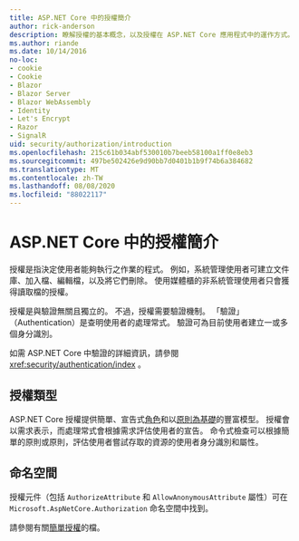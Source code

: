 ```yaml
---
title: ASP.NET Core 中的授權簡介
author: rick-anderson
description: 瞭解授權的基本概念，以及授權在 ASP.NET Core 應用程式中的運作方式。
ms.author: riande
ms.date: 10/14/2016
no-loc:
- cookie
- Cookie
- Blazor
- Blazor Server
- Blazor WebAssembly
- Identity
- Let's Encrypt
- Razor
- SignalR
uid: security/authorization/introduction
ms.openlocfilehash: 215c61b034abf530010b7beeb58100a1ff0e8eb3
ms.sourcegitcommit: 497be502426e9d90bb7d0401b1b9f74b6a384682
ms.translationtype: MT
ms.contentlocale: zh-TW
ms.lasthandoff: 08/08/2020
ms.locfileid: "88022117"
---
```

# <a name="introduction-to-authorization-in-aspnet-core"></a>ASP.NET Core 中的授權簡介

<a name="security-authorization-introduction"></a>

授權是指決定使用者能夠執行之作業的程式。 例如，系統管理使用者可建立文件庫、加入檔、編輯檔，以及將它們刪除。 使用媒體櫃的非系統管理使用者只會獲得讀取檔的授權。

授權是與驗證無關且獨立的。 不過，授權需要驗證機制。 「驗證」（Authentication）是查明使用者的處理常式。 驗證可為目前使用者建立一或多個身分識別。

如需 ASP.NET Core 中驗證的詳細資訊，請參閱 <xref:security/authentication/index> 。

## <a name="authorization-types"></a>授權類型

ASP.NET Core 授權提供簡單、宣告式[角色](xref:security/authorization/roles)和以[原則為基礎](xref:security/authorization/policies)的豐富模型。 授權會以需求表示，而處理常式會根據需求評估使用者的宣告。 命令式檢查可以根據簡單的原則或原則，評估使用者嘗試存取的資源的使用者身分識別和屬性。

## <a name="namespaces"></a>命名空間

授權元件（包括 `AuthorizeAttribute` 和 `AllowAnonymousAttribute` 屬性）可在 `Microsoft.AspNetCore.Authorization` 命名空間中找到。

請參閱有關[簡單授權](xref:security/authorization/simple)的檔。
